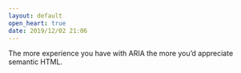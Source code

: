 ```yaml
---
layout: default
open_heart: true
date: 2019/12/02 21:06
---
```


The more experience you have with ARIA the more you’d appreciate semantic HTML.
